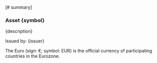 [# summary]
### Asset {symbol}

{description}

Issued by: {issuer}

The Euro (sign: €; symbol: EUR) is the official currency of participating countries in the Eurozone.
